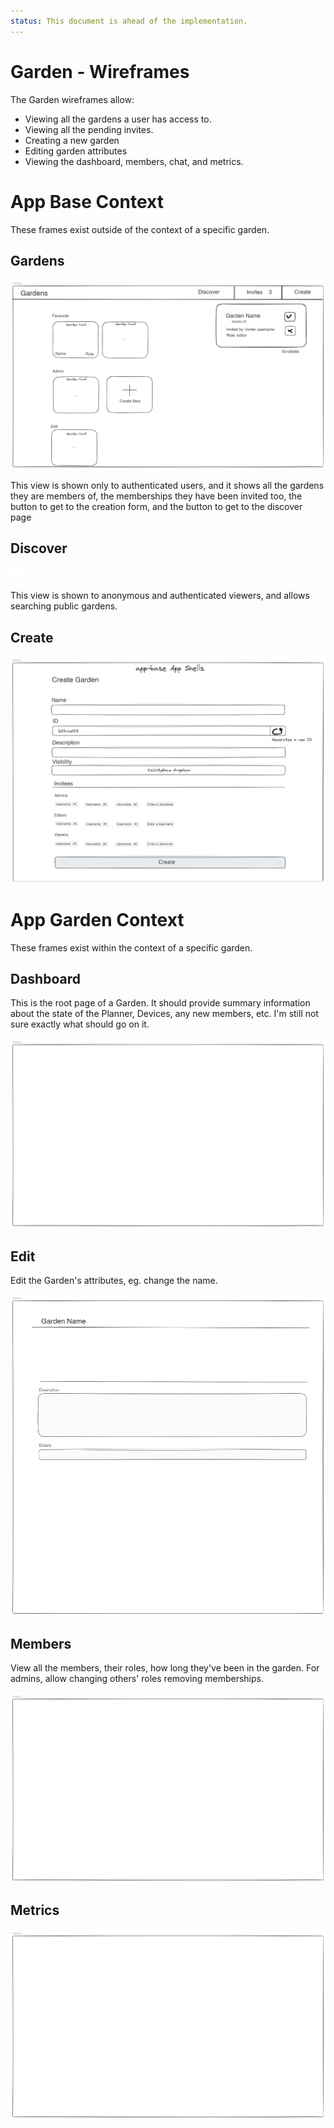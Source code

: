 ```yaml
---
status: This document is ahead of the implementation.
---
```



# Garden - Wireframes

The Garden wireframes allow:
- Viewing all the gardens a user has access to.
- Viewing all the pending invites.
- Creating a new garden
- Editing garden attributes
- Viewing the dashboard, members, chat, and metrics. 

# App Base Context

These frames exist outside of the context of a specific garden.

## Gardens

![Gardens Wireframe](./wireframes/gardens.excalidraw.png)

This view is shown only to authenticated users, and it shows all the gardens they are members of, the memberships they have been invited too, the button to get to the creation form, and the button to get to the discover page

## Discover

![Discover Wireframe](./wireframes/discover.excalidraw.png)

This view is shown to anonymous and authenticated viewers, and allows searching public gardens.

## Create

![Create Wireframe](./wireframes/create.excalidraw.png)

# App Garden Context

These frames exist within the context of a specific garden.

## Dashboard

This is the root page of a Garden. It should provide summary information about the state of the Planner, Devices, any new members, etc. I'm still not sure exactly what should go on it.

![Dashboard Wireframe](./wireframes/dashboard.excalidraw.png)

## Edit

Edit the Garden's attributes, eg. change the name.

![Edit Wireframe](./wireframes/edit.excalidraw.png)

## Members

View all the members, their roles, how long they've been in the garden. For admins, allow changing others' roles removing memberships.

![Members Wireframe](./wireframes/members.excalidraw.png)

## Metrics

![Metrics Wireframe](./wireframes/metrics.excalidraw.png)